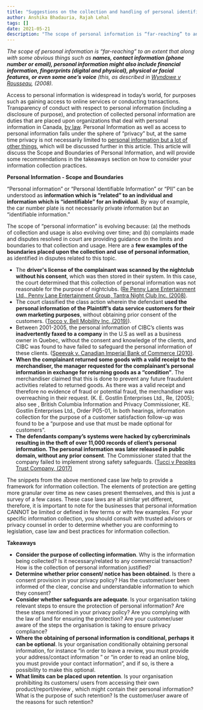 ```yaml
---
title: "Suggestions on the collection and handling of personal identifiable information"
author: Anshika Bhadauria, Rajah Lehal
tags: []
date: 2021-05-21
description: "The scope of personal information is “far-reaching” to an extent that along with some obvious things such as names, contact information..."
---
```


*The scope of personal information is “far-reaching” to an extent that along with some obvious things such as **names, contact information (phone number or email), personal information might also include financial information, fingerprints (digital and physical), physical or facial features, or even some one’s voice** (this, as described in [Wyndowe v Rousseau](https://www.canlii.org/en/ca/fca/doc/2008/2008fca39/2008fca39.html?resultIndex=1), (2008).*

Access to personal information is widespread in today’s world, for purposes such as gaining access to online services or conducting transactions.  Transparency of conduct with respect to personal information (including a disclosure of purpose), and protection of collected personal information are duties that are placed upon organizations that deal with personal information in Canada, [by law](https://www.priv.gc.ca/en/privacy-topics/privacy-laws-in-canada/the-personal-information-protection-and-electronic-documents-act-pipeda/p_principle/). Personal Information as well as access to personal information falls under the sphere of “privacy” but, at the same time privacy is not necessarily limited to [personal information but a lot of other things](https://www.priv.gc.ca/en/privacy-topics/privacy-laws-in-canada/the-personal-information-protection-and-electronic-documents-act-pipeda/r_o_p/02_05_d_26/), which will be discussed further in this article.  This article will discuss the Scope and Boundaries of Personal Information, and will provide some recommendations in the takeaways section on how to consider your information collection practices.

**Personal Information - Scope and Boundaries** 

“Personal information” or “Personal Identifiable Information” or “PII” can be understood as **information which is “related” to an individual and information which is “identifiable” for an individual**. By way of example, the car number plate is not necessarily private information but an “identifiable information.”

The scope of “personal information” is evolving because:  (a) the methods of collection and usage is also evolving over time; and (b) complaints made and disputes resolved in court are providing guidance on the limits and boundaries to that collection and usage.  Here are a **few examples of the boundaries placed upon the collection and use of personal information**, as identified in disputes related  to this topic.
- The **driver's license of the complainant was scanned by the nightclub without his consent**, which was then stored in their system. In this case, the court determined that this collection of personal information was not reasonable for the purpose of nightclubs. ([Re Penny Lane Entertainment Ltd., Penny Lane Entertainment Group, Tantra Night Club Inc. (2008)](https://www.canlii.org/en/ab/aboipc/doc/2008/2008canlii88763/2008canlii88763.html?autocompleteStr=Re%20Penny%20Lane%20Entertainment%20&autocompletePos=1).
- The court classified the class action wherein the defendant **used the personal information of the Plaintiff’s data service customers for their own marketing purposes**, without obtaining prior consent of the customers. ([Tocco v. Bell Mobility Inc.,(2019)](https://www.canlii.org/en/on/onsc/doc/2019/2019onsc2916/2019onsc2916.html?autocompleteStr=Tocco%20v.%20Bell%20Mobility%20Inc.%2C%202019%20ONSC%202916&autocompletePos=1)).
- Between 2001-2005, the personal information of CIBC’s clients was **inadvertently faxed to a company** in the U.S as well as a business owner in Quebec, without the consent and knowledge of the clients, and CIBC was found to have failed to safeguard the personal information of these clients. ([Speevak v. Canadian Imperial Bank of Commerce (2010)](https://www.canlii.org/en/on/onsc/doc/2010/2010onsc1128/2010onsc1128.html?autocompleteStr=Speevak%20v.%20Canadian%20Imperial%20Bank%20of%20Commerce%2C%202010%20ONSC%201128&autocompletePos=1).
- **When the complainant returned some goods with a valid receipt to the merchandiser, the manager requested for the complainant’s personal information in exchange for returning goods as a “condition”**. The merchandiser claimed that this is done to prevent any future fraudulent activities related to returned goods. As there was a valid receipt and therefore no evidence of fraud or potential fraud, the merchandiser was overreaching in their request.   (K. E. Gostlin Enterprises Ltd., Re, (2005);  also see , British Columbia Information and Privacy Commissioner, KE. Gostlin Enterprises Ltd., Order P05-01,  In both hearings, information collection for the purpose of a customer satisfaction follow-up was found to be a “purpose and use that must be made optional for customers”.
- **The defendants company’s systems were hacked by cybercriminals resulting in the theft of over 11,000 records of client’s personal information. The personal information was later released in public domain, without any prior consent**. The Commissioner stated that the company failed to implement strong safety safeguards. ([Tucci v Peoples Trust Company, (2017)](https://www.canlii.org/en/bc/bcsc/doc/2017/2017bcsc1525/2017bcsc1525.html?autocompleteStr=Tucci%20v%20Peoples%20Trust%20Company%2C%202017%20BCSC%201525&autocompletePos=1)

The snippets from the above mentioned case law help to provide a framework for information collection.  The elements of protection are getting more granular over time as new cases present themselves, and this is just a survey of a few cases. These case laws are all similar yet different, therefore, it is important to note for the businesses that personal information CANNOT be limited or defined in few terms or with few examples. For your specific information collection, you should consult with trusted advisors or privacy counsel in order to determine whether you are conforming to legislation, case law and best practices for information collection.

**Takeaways**

- **Consider the purpose of collecting information**. Why is the information being collected? Is it necessary/related to any commercial transaction? How is the collection of personal information justified? 
- **Determine whether prior consent/ notice has been obtained**. Is there a consent provision in your privacy policy? Has the customer/user been informed of the clear, concise and understandable information to which they consent? 
- **Consider whether safeguards are adequate**. Is your organisation taking relevant steps to ensure the protection of personal information? Are these steps mentioned in your privacy policy? Are you complying with the law of land for ensuring the protection? Are your customer/user aware of the steps the organisation is taking to ensure privacy compliance?
- **Where the obtaining of personal information is conditional, perhaps it can be optional**. Is your organisation conditionally obtaining personal information, for instance “in order to leave a review, you must provide your address/contact information ” or “in order to read an online blog, you must provide your contact information”, and if so, is there a possibility to make this optional.
- **What limits can be placed upon retention**.  Is your organisation prohibiting its customers/ users from accessing their own product/report/review , which might contain their personal information? What is the purpose of such retention? Is the customer/user aware of the reasons for such retention?
